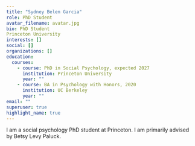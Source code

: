 ```yaml
---
title: "Sydney Belen Garcia"
role: PhD Student
avatar_filename: avatar.jpg
bio: PhD Student
Princeton University
interests: []
social: []
organizations: []
education:
  courses:
    - course: PhD in Social Psychology, expected 2027
      institution: Princeton University
      year: ""
    - course: BA in Psychology with Honors, 2020
      institution: UC Berkeley
      year: ""
email: ""
superuser: true
highlight_name: true
---
```

I am a social psychology PhD student at Princeton. I am primarily advised by Betsy Levy Paluck.
